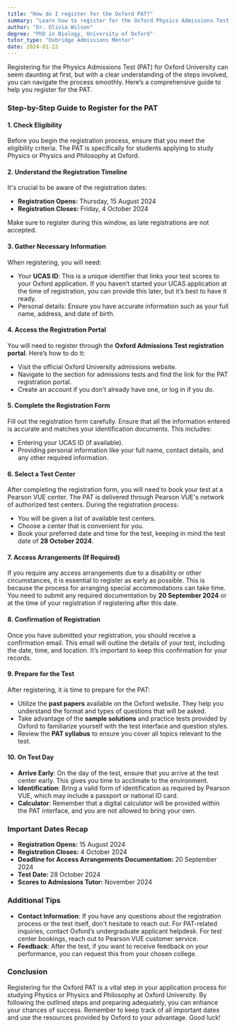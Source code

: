 ```yaml
---
title: "How do I register for the Oxford PAT?"
summary: "Learn how to register for the Oxford Physics Admissions Test with our step-by-step guide, including eligibility and important timelines."
author: "Dr. Olivia Wilson"
degree: "PhD in Biology, University of Oxford"
tutor_type: "Oxbridge Admissions Mentor"
date: 2024-01-22
---
```


Registering for the Physics Admissions Test (PAT) for Oxford University can seem daunting at first, but with a clear understanding of the steps involved, you can navigate the process smoothly. Here’s a comprehensive guide to help you register for the PAT.

### Step-by-Step Guide to Register for the PAT

#### 1. **Check Eligibility**
   Before you begin the registration process, ensure that you meet the eligibility criteria. The PAT is specifically for students applying to study Physics or Physics and Philosophy at Oxford. 

#### 2. **Understand the Registration Timeline**
   It's crucial to be aware of the registration dates:
   - **Registration Opens:** Thursday, 15 August 2024
   - **Registration Closes:** Friday, 4 October 2024

   Make sure to register during this window, as late registrations are not accepted.

#### 3. **Gather Necessary Information**
   When registering, you will need:
   - Your **UCAS ID**: This is a unique identifier that links your test scores to your Oxford application. If you haven’t started your UCAS application at the time of registration, you can provide this later, but it’s best to have it ready.
   - Personal details: Ensure you have accurate information such as your full name, address, and date of birth.

#### 4. **Access the Registration Portal**
   You will need to register through the **Oxford Admissions Test registration portal**. Here’s how to do it:
   - Visit the official Oxford University admissions website.
   - Navigate to the section for admissions tests and find the link for the PAT registration portal.
   - Create an account if you don’t already have one, or log in if you do.

#### 5. **Complete the Registration Form**
   Fill out the registration form carefully. Ensure that all the information entered is accurate and matches your identification documents. This includes:
   - Entering your UCAS ID (if available).
   - Providing personal information like your full name, contact details, and any other required information.

#### 6. **Select a Test Center**
   After completing the registration form, you will need to book your test at a Pearson VUE center. The PAT is delivered through Pearson VUE's network of authorized test centers. During the registration process:
   - You will be given a list of available test centers.
   - Choose a center that is convenient for you.
   - Book your preferred date and time for the test, keeping in mind the test date of **28 October 2024**.

#### 7. **Access Arrangements (If Required)**
   If you require any access arrangements due to a disability or other circumstances, it is essential to register as early as possible. This is because the process for arranging special accommodations can take time. You need to submit any required documentation by **20 September 2024** or at the time of your registration if registering after this date. 

#### 8. **Confirmation of Registration**
   Once you have submitted your registration, you should receive a confirmation email. This email will outline the details of your test, including the date, time, and location. It’s important to keep this confirmation for your records.

#### 9. **Prepare for the Test**
   After registering, it is time to prepare for the PAT:
   - Utilize the **past papers** available on the Oxford website. They help you understand the format and types of questions that will be asked.
   - Take advantage of the **sample solutions** and practice tests provided by Oxford to familiarize yourself with the test interface and question styles.
   - Review the **PAT syllabus** to ensure you cover all topics relevant to the test.

#### 10. **On Test Day**
   - **Arrive Early**: On the day of the test, ensure that you arrive at the test center early. This gives you time to acclimate to the environment.
   - **Identification**: Bring a valid form of identification as required by Pearson VUE, which may include a passport or national ID card.
   - **Calculator**: Remember that a digital calculator will be provided within the PAT interface, and you are not allowed to bring your own.

### Important Dates Recap
- **Registration Opens:** 15 August 2024
- **Registration Closes:** 4 October 2024
- **Deadline for Access Arrangements Documentation:** 20 September 2024
- **Test Date:** 28 October 2024
- **Scores to Admissions Tutor:** November 2024

### Additional Tips
- **Contact Information**: If you have any questions about the registration process or the test itself, don't hesitate to reach out. For PAT-related inquiries, contact Oxford’s undergraduate applicant helpdesk. For test center bookings, reach out to Pearson VUE customer service.
- **Feedback**: After the test, if you want to receive feedback on your performance, you can request this from your chosen college.

### Conclusion
Registering for the Oxford PAT is a vital step in your application process for studying Physics or Physics and Philosophy at Oxford University. By following the outlined steps and preparing adequately, you can enhance your chances of success. Remember to keep track of all important dates and use the resources provided by Oxford to your advantage. Good luck!
    